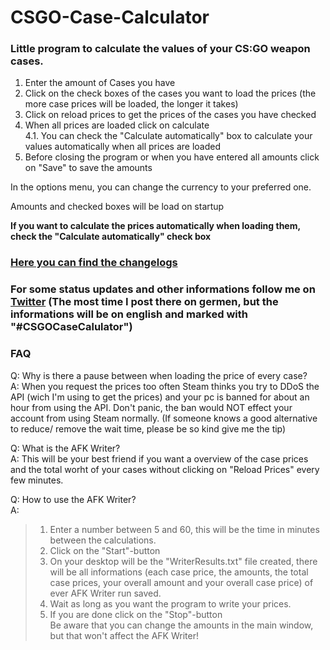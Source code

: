 # CSGO-Case-Calculator
### Little program to calculate the values of your CS:GO weapon cases.

1. Enter the amount of Cases you have
2. Click on the check boxes of the cases you want to load the prices (the more case prices will be loaded, the longer it takes)
3. Click on reload prices to get the prices of the cases you have checked
4. When all prices are loaded click on calculate   
4.1. You can check the "Calculate automatically" box to calculate your values automatically when all prices are loaded   
5. Before closing the program or when you have entered all amounts click on "Save" to save the amounts

In the options menu, you can change the currency to your preferred one.

Amounts and checked boxes will be load on startup

**If you want to calculate the prices automatically when loading them, check the "Calculate automatically" check box**   

### [Here you can find the changelogs](Changelogs.md)  

### For some status updates and other informations follow me on [Twitter](https://twitter.com/noel_the_N00B) (The most time I post there on germen, but the informations will be on english and marked with "#CSGOCaseCalulator")

### FAQ

Q: Why is there a pause between when loading the price of every case?  
A: When you request the prices too often Steam thinks you try to DDoS the API (wich I'm using to get the prices) and your pc is banned for about an hour from using the API. Don't panic, the ban would NOT effect your account from using Steam normally.
(If someone knows a good alternative to reduce/ remove the wait time, please be so kind give me the tip)

Q: What is the AFK Writer?   
A: This will be your best friend if you want a overview of the case prices and the total worht of your cases without clicking on "Reload Prices" every few minutes.

Q: How to use the AFK Writer?   
A:   
  > 1. Enter a number between 5 and 60, this will be the time in minutes between the calculations.   
  > 2. Click on the "Start"-button   
  > 3. On your desktop will be the "WriterResults.txt" file created, there will be all informations (each case price, the amounts, the total case prices, your overall amount and your overall case price) of ever AFK Writer run saved.   
  > 3. Wait as long as you want the program to write your prices.   
  > 4. If you are done click on the "Stop"-button   
    Be aware that you can change the amounts in the main window, but that won't affect the AFK Writer!
